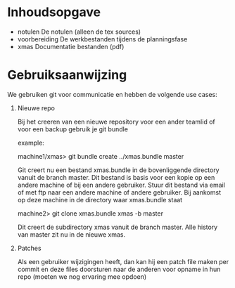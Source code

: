 Inhoudsopgave
=============

- notulen			De notulen (alleen de tex sources)
- voorbereiding 	De werkbestanden tijdens de planningsfase
- xmas				Documentatie bestanden (pdf)


Gebruiksaanwijzing
==================

We gebruiken git voor communicatie en hebben de volgende
use cases:

1. Nieuwe repo

	Bij het creeren van een nieuwe repository voor een ander teamlid 
	of voor een backup gebruik je git bundle

	example:

	machine1/xmas> git bundle create ../xmas.bundle master

	Git creert nu een bestand xmas.bundle in de bovenliggende directory
	vanuit de branch master. Dit bestand is basis voor een kopie op
	een andere machine of bij een andere gebruiker. Stuur dit bestand
	via email of met ftp naar een andere machine of andere gebruiker.
	Bij aankomst op deze machine in de directory waar xmas.bundle staat

	machine2> git clone xmas.bundle xmas -b master
	
	Dit creert de subdirectory xmas vanuit de branch master. Alle history
	van master zit nu in de nieuwe xmas.

2. Patches

	Als een gebruiker wijzigingen heeft, dan kan hij een patch file maken
	per commit en deze files doorsturen naar de anderen voor opname in hun
	repo (moeten we nog ervaring mee opdoen)


